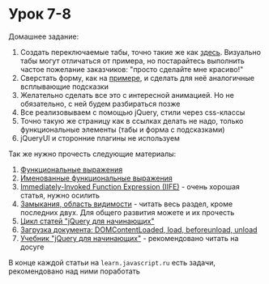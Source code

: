 # Урок 7-8

Домашнее задание:

1. Создать переключаемые табы, точно такие же как [здесь](https://jqueryui.com/tabs/). Визуально табы могут отличаться от примера, но постарайтесь выполнить частое пожелание заказчиков: "просто сделайте мне красиво!"
2. Сверстать форму, как на [примере](https://jqueryui.com/tooltip/#forms), и сделать для неё аналогичные всплывающие подсказки
3. Желательно сделать все это с интересной анимацией. Но не обязательно, с ней будем разбираться позже
4. Все реализовываем с помощью jQuery, стили через css-классы
5. Точно такую же страницу как в ссылках делать не надо, только функциональные элементы (табы и форма с подсказками)
6. jQueryUI и сторонние плагины не используем


Так же нужно прочесть следующие материалы:

1. [Функциональные выражения](https://learn.javascript.ru/function-declaration-expression)
2. [Именованные функциональные выражения](https://learn.javascript.ru/named-function-expression)
3. [Immediately-Invoked Function Expression (IIFE)](http://benalman.com/news/2010/11/immediately-invoked-function-expression/) - очень хорошая статья, нужно осилить
4. [Замыкания, область видимости](https://learn.javascript.ru/functions-closures) - читать весь раздел, кроме последних двух. Для общего развития можете и их прочесть
5. [Цикл статей "jQuery для начинающих"](http://anton.shevchuk.name/javascript/jquery-for-beginners/)
6. [Загрузка документа: DOMContentLoaded, load, beforeunload, unload](https://learn.javascript.ru/onload-ondomcontentloaded)
7. [Учебник "jQuery для начинающих"](http://anton.shevchuk.name/jquery-book/) - рекомендовано читать на досуге

В конце каждой статьи на `learn.javascript.ru` есть задачи, рекомендовано над ними поработать